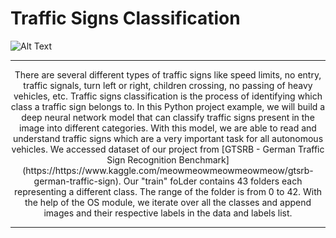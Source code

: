 # Traffic Signs Classification

![Alt Text](https://github.com/theS-K-B/dumpyard/blob/e6cfb1d363ff84e8eb8b4486a62a87a441003c05/CheeryShoddyAmurratsnake-size_restricted.gif)

---

<div align="center">
There are several different types of traffic signs like speed limits, no entry, traffic signals, turn left or right, children crossing, no passing of heavy vehicles, etc. Traffic signs classification is the process of identifying which class a traffic sign belongs to. In this Python project example, we will build a deep neural network model that can classify traffic signs present in the image into different categories. With this model, we are able to read and understand traffic signs which are a very important task for all autonomous vehicles. 
We accessed dataset of our project from [GTSRB - German Traffic Sign Recognition Benchmark](https://https://www.kaggle.com/meowmeowmeowmeowmeow/gtsrb-german-traffic-sign). Our "train" foLder contains 43 folders each representing a different class. The range of the folder is from 0 to 42. With the help of the OS module, we iterate over all the classes and append images and their respective labels in the data and labels list.
</div>

---

